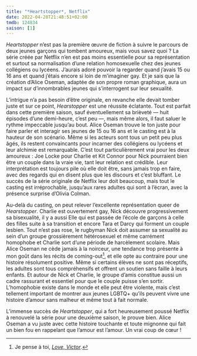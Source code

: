 ```yaml
---
title: "*Heartstopper*, Netflix"
date: 2022-04-28T21:48:51+02:00
tmdb: 124834 
saison: [1]
---
```


*Heartstopper* n’est pas la première œuvre de fiction à suivre le parcours de deux jeunes garçons qui tombent amoureux, mais vous savez quoi ? La série créée par Netflix n’en est pas moins essentielle pour sa représentation et surtout sa normalisation d’une relation homosexuelle chez des jeunes collégiens ou lycéens. J’aurais adoré pouvoir la regarder quand j’avais 15 ou 16 ans et quand j’étais encore si loin de m’imaginer gay. Et je sais que la création d’Alice Oseman, adaptée de son propre roman graphique, aura un impact sur d’innombrables jeunes qui s’interrogent sur leur sexualité.

L’intrigue n’a pas besoin d’être originale, en revanche elle devait tomber juste et sur ce point, *Hearstopper* est une réussite éclatante. Tout est parfait dans cette première saison, sauf éventuellement sa brièveté — huit épisodes d’une demi-heure, c’est peu —, mais même alors, il faut saluer le rythme impeccable jusqu’au bout. Alice Oseman trouve le ton juste pour faire parler et interagir ses jeunes de 15 ou 16 ans et le casting est à la hauteur de son scénario. Même si les acteurs sont tous un petit peu plus âgés, ils restent convaincants pour incarner des collégiens ou lycéens et leur alchimie est remarquable. C’est tout particulièrement vrai pour les deux amoureux : Joe Locke pour Charlie et Kit Connor pour Nick pourraient bien être un couple dans la vraie vie, tant leur relation est crédible. Leur interprétation est toujours pile où elle doit être, sans jamais trop en faire, avec des regards qui en disent plus que les discours et c’est bluffant. Le succès de la série originale de Netflix leur doit beaucoup, mais tout le casting est irréprochable, jusqu’aux rares adultes qui sont à l’écran, avec la présence surprise d’Olivia Colman. 

Au-delà du casting, on peut relever l’excellente représentation queer de *Hearstopper*. Charlie est ouvertement gay, Nick découvre progressivement sa bisexualité, il y a aussi Elle qui est passée de l’école de garçons à celle des filles suite à sa transition et encore Tara et Darcy qui forment un couple lesbien. Tout n’est pas rose, le rugbyman Nick doit assumer sa sexualité au sein d’un groupe grossièrement hétérosexuel et même carrément homophobe et Charlie sort d’une période de harcèlement scolaire. Mais Alice Oseman ne cède jamais à la noirceur, une tendance trop présente à mon goût dans les récits de coming-out[^1], et elle opte au contraire pour une histoire résolument positive. Même si certains élèves ne sont pas réceptifs, les adultes sont tous compréhensifs et offrent un soutien sans faille à leurs enfants. Et autour de Nick et Charlie, le groupe d’amis constitue aussi un cadre rassurant et essentiel pour que le couple puisse s’en sortir. L’homophobie existe dans le monde et elle peut être violente, mais c’est tellement important de montrer aux jeunes LGBTQ+ qu’ils peuvent vivre une histoire d’amour sans malheur et même tout à fait normale.

L’immense succès de *Heartstopper*, qui a fort heureusement poussé Netflix à renouvelé la série pour une deuxième saison, le prouve bien. Alice Oseman a vu juste avec cette histoire touchante et toute mignonne qui fait un bien fou en rappelant que l’amour est l’amour. Un vrai coup de cœur ! 

[^1]: Je pense à toi, [*Love, Victor*](https://voiretmanger.fr/love-victor-aptaker-berger-hulu/).
